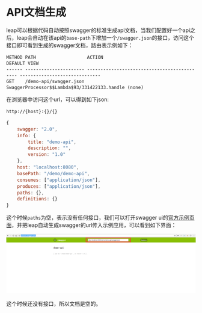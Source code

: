 # API文档生成

leap可以根据代码自动按照swagger的标准生成api文档，当我们配置好一个api之后，leap会自动在该api的`base-path`下增加一个`/swagger.json`的接口，访问这个接口即可看到生成的swagger文档，路由表示例如下：

```
METHOD PATH                   ACTION                                       DEFAULT VIEW
------ ---------------------- -------------------------------------------- ------------------------------
GET    /demo-api/swagger.json SwaggerProcessor$$Lambda$93/331422133.handle (none)
```

在浏览器中访问这个url，可以得到如下json:

```
http://{host}:{}/{}
```

```javascript
{
    swagger: "2.0",
    info: {
        title: "demo-api",
        description: "",
        version: "1.0"
    },
    host: "localhost:8080",
    basePath: "/demo/demo-api",
    consumes: ["application/json"],
    produces: ["application/json"],
    paths: {},
    definitions: {}
} 
```

这个时候`paths`为空，表示没有任何接口，我们可以打开swagger ui的[官方示例页面](http://petstore.swagger.io/)，并把leap自动生成swagger的url传入示例应用，可以看到如下界面：

![自动生成的api文档](/assets/swagger.json.png)

这个时候还没有接口，所以文档是空的。
